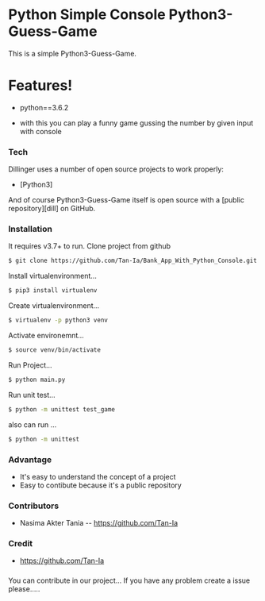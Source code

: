# Python Simple Console Python3-Guess-Game 


This is a simple Python3-Guess-Game. 
#  Features!
  - python==3.6.2 


  - with this you can play a funny game gussing the number by given input with console

  
### Tech

Dillinger uses a number of open source projects to work properly:
* [Python3] 

And of course  Python3-Guess-Game itself is open source with a [public repository][dill]
 on GitHub.

### Installation

It requires  v3.7+ to run.
Clone project from github
```sh
$ git clone https://github.com/Tan-Ia/Bank_App_With_Python_Console.git
```
Install virtualenvironment...
```sh
$ pip3 install virtualenv
```
Create virtualenvironment...
```sh
$ virtualenv -p python3 venv
```
Activate environemnt...
```sh
$ source venv/bin/activate
```
Run Project...
```sh
$ python main.py
```
Run unit test...
```sh
$ python -m unittest test_game
```
also can run ...
```sh
$ python -m unittest 
```

### Advantage
  - It's easy to understand the concept of a project
  - Easy to contibute because it's a public repository
  

### Contributors
  - Nasima Akter Tania -- https://github.com/Tan-Ia
  

### Credit
  - https://github.com/Tan-Ia
 
  

###
You can contribute in our project...
If you have any problem create a issue please.....


